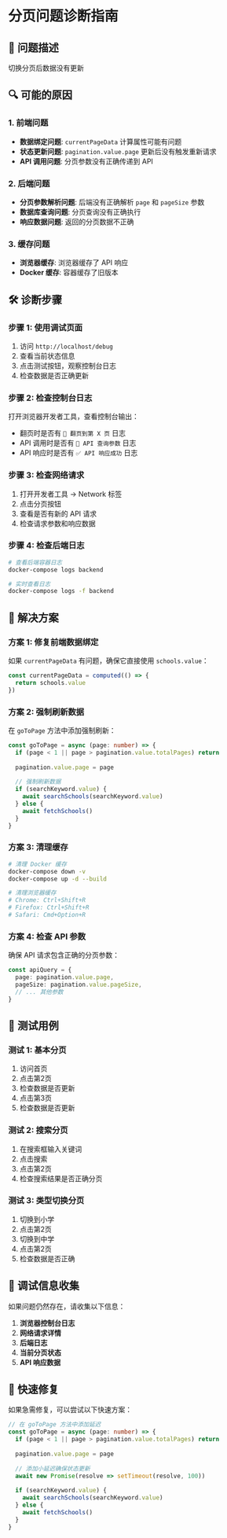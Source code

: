 # 分页问题诊断指南

## 🐛 问题描述
切换分页后数据没有更新

## 🔍 可能的原因

### 1. 前端问题
- **数据绑定问题**: `currentPageData` 计算属性可能有问题
- **状态更新问题**: `pagination.value.page` 更新后没有触发重新请求
- **API 调用问题**: 分页参数没有正确传递到 API

### 2. 后端问题
- **分页参数解析问题**: 后端没有正确解析 `page` 和 `pageSize` 参数
- **数据库查询问题**: 分页查询没有正确执行
- **响应数据问题**: 返回的分页数据不正确

### 3. 缓存问题
- **浏览器缓存**: 浏览器缓存了 API 响应
- **Docker 缓存**: 容器缓存了旧版本

## 🛠️ 诊断步骤

### 步骤 1: 使用调试页面
1. 访问 `http://localhost/debug`
2. 查看当前状态信息
3. 点击测试按钮，观察控制台日志
4. 检查数据是否正确更新

### 步骤 2: 检查控制台日志
打开浏览器开发者工具，查看控制台输出：
- 翻页时是否有 `🔄 翻页到第 X 页` 日志
- API 调用时是否有 `📡 API 查询参数` 日志
- API 响应时是否有 `✅ API 响应成功` 日志

### 步骤 3: 检查网络请求
1. 打开开发者工具 → Network 标签
2. 点击分页按钮
3. 查看是否有新的 API 请求
4. 检查请求参数和响应数据

### 步骤 4: 检查后端日志
```bash
# 查看后端容器日志
docker-compose logs backend

# 实时查看日志
docker-compose logs -f backend
```

## 🔧 解决方案

### 方案 1: 修复前端数据绑定
如果 `currentPageData` 有问题，确保它直接使用 `schools.value`：

```typescript
const currentPageData = computed(() => {
  return schools.value
})
```

### 方案 2: 强制刷新数据
在 `goToPage` 方法中添加强制刷新：

```typescript
const goToPage = async (page: number) => {
  if (page < 1 || page > pagination.value.totalPages) return
  
  pagination.value.page = page
  
  // 强制刷新数据
  if (searchKeyword.value) {
    await searchSchools(searchKeyword.value)
  } else {
    await fetchSchools()
  }
}
```

### 方案 3: 清理缓存
```bash
# 清理 Docker 缓存
docker-compose down -v
docker-compose up -d --build

# 清理浏览器缓存
# Chrome: Ctrl+Shift+R
# Firefox: Ctrl+Shift+R
# Safari: Cmd+Option+R
```

### 方案 4: 检查 API 参数
确保 API 请求包含正确的分页参数：

```typescript
const apiQuery = {
  page: pagination.value.page,
  pageSize: pagination.value.pageSize,
  // ... 其他参数
}
```

## 🧪 测试用例

### 测试 1: 基本分页
1. 访问首页
2. 点击第2页
3. 检查数据是否更新
4. 点击第3页
5. 检查数据是否更新

### 测试 2: 搜索分页
1. 在搜索框输入关键词
2. 点击搜索
3. 点击第2页
4. 检查搜索结果是否正确分页

### 测试 3: 类型切换分页
1. 切换到小学
2. 点击第2页
3. 切换到中学
4. 点击第2页
5. 检查数据是否正确

## 📝 调试信息收集

如果问题仍然存在，请收集以下信息：

1. **浏览器控制台日志**
2. **网络请求详情**
3. **后端日志**
4. **当前分页状态**
5. **API 响应数据**

## 🚀 快速修复

如果急需修复，可以尝试以下快速方案：

```typescript
// 在 goToPage 方法中添加延迟
const goToPage = async (page: number) => {
  if (page < 1 || page > pagination.value.totalPages) return
  
  pagination.value.page = page
  
  // 添加小延迟确保状态更新
  await new Promise(resolve => setTimeout(resolve, 100))
  
  if (searchKeyword.value) {
    await searchSchools(searchKeyword.value)
  } else {
    await fetchSchools()
  }
}
```
